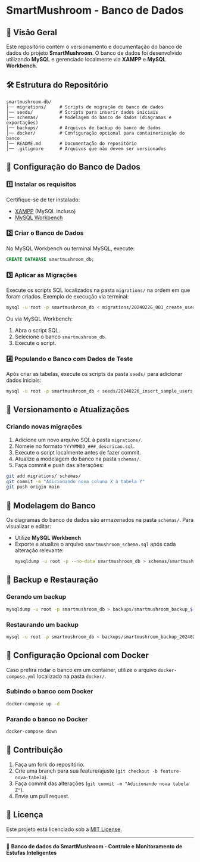# SmartMushroom - Banco de Dados

## 📌 Visão Geral
Este repositório contém o versionamento e documentação do banco de dados do projeto **SmartMushroom**. O banco de dados foi desenvolvido utilizando **MySQL** e gerenciado localmente via **XAMPP** e **MySQL Workbench**.

## 🛠 Estrutura do Repositório
```
smartmushroom-db/
│── migrations/     # Scripts de migração do banco de dados
│── seeds/          # Scripts para inserir dados iniciais
│── schemas/        # Modelagem do banco de dados (diagramas e exportações)
│── backups/        # Arquivos de backup do banco de dados
│── docker/         # Configuração opcional para containerização do banco
│── README.md       # Documentação do repositório
│── .gitignore      # Arquivos que não devem ser versionados
```

## 🚀 Configuração do Banco de Dados

### 1️⃣ **Instalar os requisitos**
Certifique-se de ter instalado:
- [XAMPP](https://www.apachefriends.org/pt_br/index.html) (MySQL incluso)
- [MySQL Workbench](https://www.mysql.com/products/workbench/)

### 2️⃣ **Criar o Banco de Dados**
No MySQL Workbench ou terminal MySQL, execute:
```sql
CREATE DATABASE smartmushroom_db;
```

### 3️⃣ **Aplicar as Migrações**
Execute os scripts SQL localizados na pasta `migrations/` na ordem em que foram criados.
Exemplo de execução via terminal:
```sh
mysql -u root -p smartmushroom_db < migrations/20240226_001_create_users_table.sql
```
Ou via MySQL Workbench:
1. Abra o script SQL.
2. Selecione o banco `smartmushroom_db`.
3. Execute o script.

### 4️⃣ **Populando o Banco com Dados de Teste**
Após criar as tabelas, execute os scripts da pasta `seeds/` para adicionar dados iniciais:
```sh
mysql -u root -p smartmushroom_db < seeds/20240226_insert_sample_users.sql
```

## 🔄 Versionamento e Atualizações
### **Criando novas migrações**
1. Adicione um novo arquivo SQL à pasta `migrations/`.
2. Nomeie no formato `YYYYMMDD_###_descricao.sql`.
3. Execute o script localmente antes de fazer commit.
4. Atualize a modelagem do banco na pasta `schemas/`.
5. Faça commit e push das alterações:
```sh
git add migrations/ schemas/
git commit -m "Adicionando nova coluna X à tabela Y"
git push origin main
```

## 📝 Modelagem do Banco
Os diagramas do banco de dados são armazenados na pasta `schemas/`. Para visualizar e editar:
- Utilize **MySQL Workbench**
- Exporte e atualize o arquivo `smartmushroom_schema.sql` após cada alteração relevante:
  ```sh
  mysqldump -u root -p --no-data smartmushroom_db > schemas/smartmushroom_schema.sql
  ```

## 🛑 Backup e Restauração
### **Gerando um backup**
```sh
mysqldump -u root -p smartmushroom_db > backups/smartmushroom_backup_$(date +%Y%m%d).sql
```

### **Restaurando um backup**
```sh
mysql -u root -p smartmushroom_db < backups/smartmushroom_backup_20240226.sql
```

## 🐳 Configuração Opcional com Docker
Caso prefira rodar o banco em um container, utilize o arquivo `docker-compose.yml` localizado na pasta `docker/`.

### **Subindo o banco com Docker**
```sh
docker-compose up -d
```

### **Parando o banco no Docker**
```sh
docker-compose down
```

## 📌 Contribuição
1. Faça um fork do repositório.
2. Crie uma branch para sua feature/ajuste (`git checkout -b feature-nova-tabela`).
3. Faça commit das alterações (`git commit -m "Adicionando nova tabela Z"`).
4. Envie um pull request.

## 📜 Licença
Este projeto está licenciado sob a [MIT License](LICENSE).

---
🚀 **Banco de dados do SmartMushroom - Controle e Monitoramento de Estufas Inteligentes**

